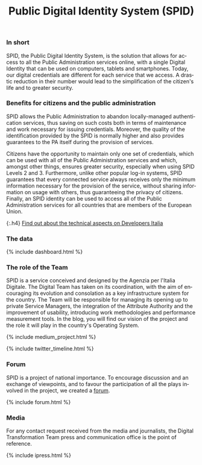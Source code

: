 ﻿---
title: Public Digital Identity System (SPID)
lang: en
permalink: /en/projects/identita-digitale.htm
layout: project
ref: spid
parent_ref: projects
people: [valerio-paolini]
toc: true
medium_tag: spid
forum_category: spid
forum_limit: 3
twitter_tag: spid
tweetdeck_id: 913425127978696706
dashboard_url: https://dashboard.teamdigitale.governo.it/public/dashboard/91369902-9c46-42e9-94c6-1a8b1c92d6c4
---

### In short 

SPID, the Public Digital Identity System, is the solution that allows for access to all the Public Administration services online, with a single Digital Identity that can be used on computers, tablets and smartphones. Today, our digital credentials are different for each service that we access. A drastic reduction in their number would lead to the simplification of the citizen&#39;s life and to greater security.

### Benefits for citizens and the public administration 

SPID allows the Public Administration to abandon locally-managed authentication services, thus saving on such costs both in terms of maintenance and work necessary for issuing credentials. Moreover, the quality of the identification provided by the SPID is normally higher and also provides guarantees to the PA itself during the provision of services.

Citizens have the opportunity to maintain only one set of credentials, which can be used with all of the Public Administration services and which, amongst other things, ensures greater security, especially when using SPID Levels 2 and 3. Furthermore, unlike other popular log-in systems, SPID guarantees that every connected service always receives only the minimum information necessary for the provision of the service, without sharing information on usage with others, thus guaranteeing the privacy of citizens. Finally, an SPID identity can be used to access all of the Public Administration services for all countries that are members of the European Union.

{:.h4}
[Find out about the technical aspects on Developers Italia](https://developers.italia.it/it/spid/)

### The data

{% include dashboard.html %}

### The role of the Team 

SPID is a service conceived and designed by the Agenzia per l&#39;Italia Digitale. The Digital Team has taken on its coordination, with the aim of encouraging its evolution and consolation as a key infrastructure system for the country. The Team will be responsible for managing its opening up to private Service Managers, the integration of the Attribute Authority and the improvement of usability, introducing work methodologies and performance measurement tools.
In the blog, you will find our vision of the project and the role it will play in the country&#39;s Operating System.


{% include medium_project.html %}

{% include twitter_timeline.html %}


### Forum 
SPID is a project of national importance. To encourage discussion and an exchange of viewpoints, and to favour the participation of all the plays involved in the project, we created a [forum](https://forum.italia.it/c/spid).

{% include forum.html %}

### Media 
For any contact request received from the media and journalists, the Digital Transformation Team press and communication office is the point of reference.

{% include ipress.html %}
<div id="content-ipress" data-key="01e87bed-f52e-4d6d-af32-c4ea59fd300a" data-lang="it" data-size="100" data-tag="2"></div>
<script type="text/javascript" src="/js/ipress.js"></script>

